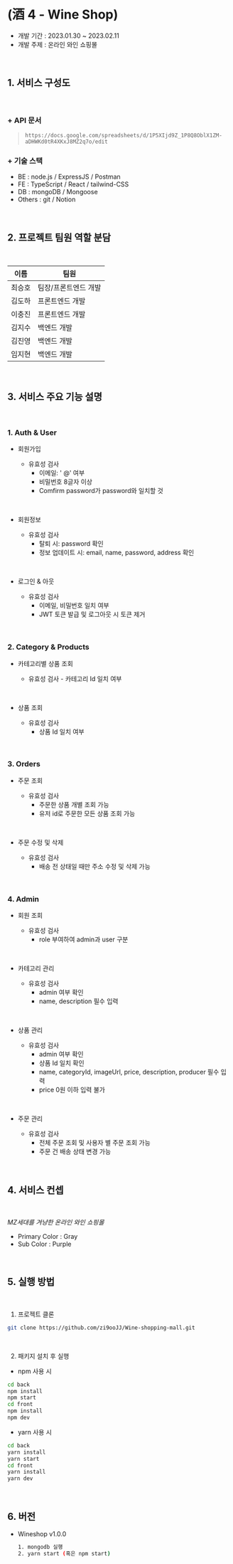 # (酒 4 - Wine Shop)

- 개발 기간 : 2023.01.30 ~ 2023.02.11
- 개발 주제 : 온라인 와인 쇼핑몰

<br/>

## **1. 서비스 구성도**

<br/>

### + API 문서

> `https://docs.google.com/spreadsheets/d/1P5XIjd9Z_1P8Q8OblX1ZM-aDHWKd0tR4XKxJ8MZ2q7o/edit`

### + 기술 스택

- BE : node.js / ExpressJS / Postman
- FE : TypeScript / React / tailwind-CSS
- DB : mongoDB / Mongoose
- Others : git / Notion

<br/>

## **2. 프로젝트 팀원 역할 분담**

<br/>

| 이름   | 팀원                 |
| ------ | -------------------- |
| 최승호 | 팀장/프론트엔드 개발 |
| 김도하 | 프론트엔드 개발      |
| 이충진 | 프론트엔드 개발      |
| 김지수 | 백엔드 개발          |
| 김진영 | 백엔드 개발          |
| 임지현 | 백엔드 개발          |

<br/>

## **3. 서비스 주요 기능 설명**

<br/>

### 1. **Auth & User**

- 회원가입

  - 유효성 검사
    - 이메일: ' @' 여부
    - 비밀번호 8글자 이상
    - Comfirm password가 password와 일치할 것

<br/>

- 회원정보

  - 유효성 검사
    - 탈퇴 시: password 확인
    - 정보 업데이트 시: email, name, password, address 확인

<br/>

- 로그인 & 아웃

  - 유효성 검사
    - 이메일, 비밀번호 일치 여부
    - JWT 토큰 발급 및 로그아웃 시 토큰 제거

<br/>

### 2. **Category & Products**

- 카테고리별 상품 조회

  - 유효성 검사 - 카테고리 Id 일치 여부

<br/>

- 상품 조회

  - 유효성 검사
    - 상품 Id 일치 여부

<br/>

### 3. **Orders**

- 주문 조회

  - 유효성 검사
    - 주문한 상품 개별 조회 가능
    - 유저 id로 주문한 모든 상품 조회 가능

<br/>

- 주문 수정 및 삭제

  - 유효성 검사
    - 배송 전 상태일 때만 주소 수정 및 삭제 가능

<br/>

### 4. **Admin**

- 회원 조회

  - 유효성 검사
    - role 부여하여 admin과 user 구분

<br/>

- 카테고리 관리

  - 유효성 검사
    - admin 여부 확인
    - name, description 필수 입력

<br/>

- 상품 관리

  - 유효성 검사
    - admin 여부 확인
    - 상품 Id 일치 확인
    - name, categoryId, imageUrl, price, description, producer 필수 입력
    - price 0원 이하 입력 불가

<br/>

- 주문 관리

  - 유효성 검사
    - 전체 주문 조회 및 사용자 별 주문 조회 가능
    - 주문 건 배송 상태 변경 가능

<br/>

## **4. 서비스 컨셉**

<br/>

_MZ세대를 겨냥한 온라인 와인 쇼핑몰_

- Primary Color : Gray
- Sub Color : Purple

<br/>

## **5. 실행 방법**

<br/>

1. 프로젝트 클론

```bash
git clone https://github.com/zi9ooJJ/Wine-shopping-mall.git
```

<br/>

2. 패키지 설치 후 실행

- npm 사용 시

```bash
cd back
npm install
npm start
cd front
npm install
npm dev
```

- yarn 사용 시

```bash
cd back
yarn install
yarn start
cd front
yarn install
yarn dev
```

<br/>

## **6. 버전**

- Wineshop v1.0.0

  ```bash
  1. mongodb 실행
  2. yarn start (혹은 npm start)
  ```
